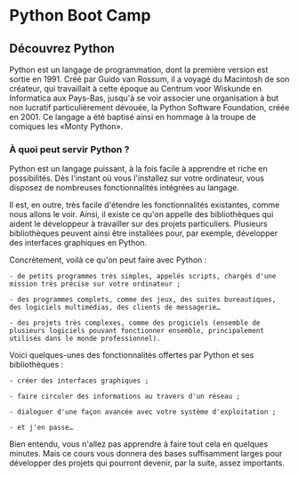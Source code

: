 # Python Boot Camp

## Découvrez Python

Python est un langage de programmation, dont la première version est sortie en 1991. Créé par Guido van Rossum, il a voyagé du Macintosh de son créateur, qui travaillait à cette époque au Centrum voor Wiskunde en Informatica aux Pays-Bas, jusqu'à se voir associer une organisation à but non lucratif particulièrement dévouée, la Python Software Foundation, créée en 2001. Ce langage a été baptisé ainsi en hommage à la troupe de comiques les «Monty Python».

### À quoi peut servir Python ?

Python est un langage puissant, à la fois facile à apprendre et riche en possibilités. Dès l'instant où vous l'installez sur votre ordinateur, vous disposez de nombreuses fonctionnalités intégrées au langage.

Il est, en outre, très facile d'étendre les fonctionnalités existantes, comme nous allons le voir. Ainsi, il existe ce qu'on appelle des bibliothèques qui aident le développeur à travailler sur des projets particuliers. Plusieurs bibliothèques peuvent ainsi être installées pour, par exemple, développer des interfaces graphiques en Python.

Concrètement, voilà ce qu'on peut faire avec Python :

    - de petits programmes très simples, appelés scripts, chargés d'une mission très précise sur votre ordinateur ;

    - des programmes complets, comme des jeux, des suites bureautiques, des logiciels multimédias, des clients de messagerie…

    - des projets très complexes, comme des progiciels (ensemble de plusieurs logiciels pouvant fonctionner ensemble, principalement utilisés dans le monde professionnel).

Voici quelques-unes des fonctionnalités offertes par Python et ses bibliothèques :

    - créer des interfaces graphiques ;

    - faire circuler des informations au travers d'un réseau ;

    - dialoguer d'une façon avancée avec votre système d'exploitation ;

    - et j'en passe…

Bien entendu, vous n'allez pas apprendre à faire tout cela en quelques minutes. Mais ce cours vous donnera des bases suffisamment larges pour développer des projets qui pourront devenir, par la suite, assez importants.
